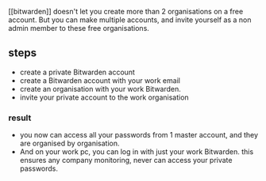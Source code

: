 [[bitwarden]] doesn't let you create more than 2 organisations on a free account. 
But you can make multiple accounts, and invite yourself as a non admin member to these free organisations.

## steps
- create a private Bitwarden account
- create a Bitwarden account with your work email
- create an organisation with your work Bitwarden.
- invite your private account to the work organisation
### result
- you now can access all your passwords from 1 master account, and  they are organised by organisation.
- And on your work pc, you can log in with just your work Bitwarden. this ensures any company monitoring, never can access your private passwords.